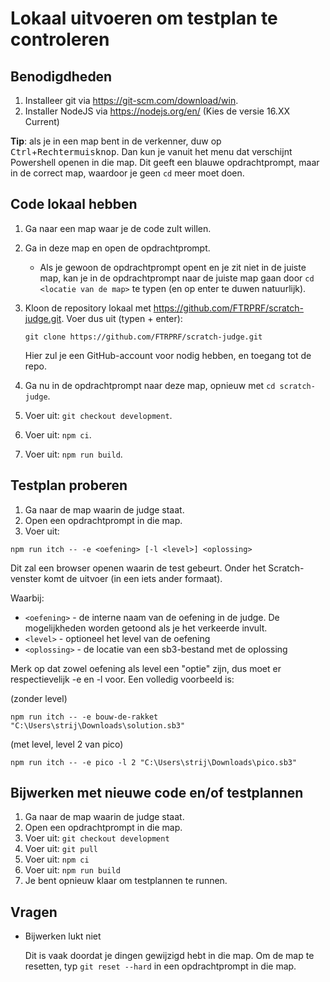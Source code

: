 # Lokaal uitvoeren om testplan te controleren

## Benodigdheden

1. Installeer git via https://git-scm.com/download/win.
2. Installer NodeJS via https://nodejs.org/en/ (Kies de versie 16.XX Current)

**Tip**: als je in een map bent in de verkenner, duw op <kbd>Ctrl</kbd>+<kbd>Rechtermuisknop</kbd>. Dan kun je vanuit het menu dat verschijnt Powershell openen in die map. Dit geeft een blauwe opdrachtprompt, maar in de correct map, waardoor je geen `cd` meer moet doen.

## Code lokaal hebben

1. Ga naar een map waar je de code zult willen.
2. Ga in deze map en open de opdrachtprompt.
   - Als je gewoon de opdrachtprompt opent en je zit niet in de juiste map, kan je in de opdrachtprompt naar de juiste map gaan door `cd <locatie van de map>` te typen (en op enter te duwen natuurlijk).
3. Kloon de repository lokaal met https://github.com/FTRPRF/scratch-judge.git. Voer dus uit (typen + enter):

   ```
   git clone https://github.com/FTRPRF/scratch-judge.git
   ```

   Hier zul je een GitHub-account voor nodig hebben, en toegang tot de repo.

4. Ga nu in de opdrachtprompt naar deze map, opnieuw met `cd scratch-judge`.
5. Voer uit: `git checkout development`.
6. Voer uit: `npm ci`.
7. Voer uit: `npm run build`.

## Testplan proberen

1. Ga naar de map waarin de judge staat.
2. Open een opdrachtprompt in die map.
3. Voer uit:

```
npm run itch -- -e <oefening> [-l <level>] <oplossing>
```

Dit zal een browser openen waarin de test gebeurt.
Onder het Scratch-venster komt de uitvoer (in een iets ander formaat).

Waarbij:

- `<oefening>` - de interne naam van de oefening in de judge. De mogelijkheden worden getoond als je het verkeerde invult.
- `<level>` - optioneel het level van de oefening
- `<oplossing>` - de locatie van een sb3-bestand met de oplossing

Merk op dat zowel oefening als level een "optie" zijn, dus moet er respectievelijk -e en -l voor.
Een volledig voorbeeld is:

(zonder level)

```
npm run itch -- -e bouw-de-rakket "C:\Users\strij\Downloads\solution.sb3"
```

(met level, level 2 van pico)

```
npm run itch -- -e pico -l 2 "C:\Users\strij\Downloads\pico.sb3"
```

## Bijwerken met nieuwe code en/of testplannen

1. Ga naar de map waarin de judge staat.
2. Open een opdrachtprompt in die map.
3. Voer uit: `git checkout development`
4. Voer uit: `git pull`
5. Voer uit: `npm ci`
6. Voer uit: `npm run build`
7. Je bent opnieuw klaar om testplannen te runnen.

## Vragen

- Bijwerken lukt niet

  Dit is vaak doordat je dingen gewijzigd hebt in die map. Om de map te resetten, typ `git reset --hard` in een opdrachtprompt in die map.
